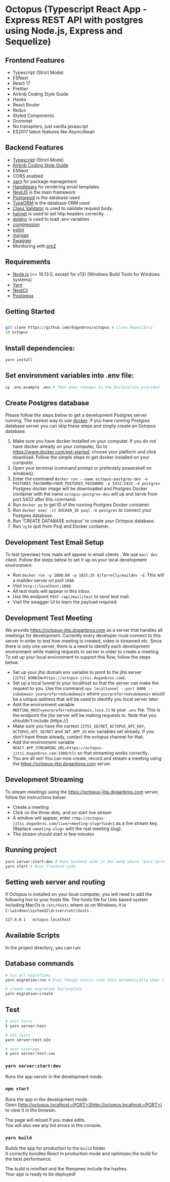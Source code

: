 # Octopus (Typescript React App - Express REST API with postgres using Node.js, Express and Sequelize)

## Frontend Features

- Typescript (Strict Mode)
- ESNext
- React 17
- Prettier
- Airbnb Coding Style Guide
- Hooks
- React Router
- Redux
- Styled Components
- Grommet
- No transpilers, just vanilla javascript
- ES2017 latest features like Async/Await

## Backend Features

- [Typescript](https://www.typescriptlang.org/) (Strict Mode)
- [Airbnb Coding Style Guide](https://github.com/airbnb/javascript)
- ESNext
- CORS enabled
- [yarn](https://yarnpkg.com) for package management
- [Handlebars](https://handlebarsjs.com/) for rendering email templates
- [NestJS](https://nestjs.com/) is the main framework
- [Postgresql](https://www.postgresql.org/) is the database used
- [TypeORM](https://typeorm.io) is the database ORM used
- [Class Validator](https://github.com/typestack/class-validator) is used to validate request body.
- [helmet](https://github.com/helmetjs/helmet) is used to set http headers correctly.
- [dotenv](https://github.com/rolodato/dotenv-safe) is used to load .env variables
- [compression](https://github.com/expressjs/compression)
- [eslint](http://eslint.org)
- [morgan](https://github.com/expressjs/morgan)
- [Swagger](https://swagger.io/)
- Monitoring with [pm2](https://github.com/Unitech/pm2)

## Requirements

- [Node.js](https://nodejs.org/en/download/) (>= 10.13.0, except for v13) (Windows Build Tools for Windows systems)
- [Yarn](https://yarnpkg.com/en/docs/install)
- [NestCli](https://docs.nestjs.com/cli/overview)
- [Postgress](https://www.postgresql.org/)

## Getting Started

```bash

git clone https://github.com/doganbros/octopus # Clone Repository
cd octopus
```

## Install dependencies:

```bash
yarn install
```



## Set environment variables into .env file:

```bash
cp .env.example .env # Then make changes to the boilerplate provided
```

## Create Postgres database
Please follow the steps below to get a development Postgres server running. The easiest way to use [docker](https://www.docker.com/). If you have running Postgres database server you can skip these steps and simply create an Octopus database.

1. Make sure you have docker installed on your computer. If you do not have docker already on your computer, Go to https://www.docker.com/get-started, choose your platform and click download. Follow the simple steps to get docker installed on your computer.
2. Open your terminal (command prompt or preferably powershell on windows).
3. Enter the command `docker run --name octopus-postgres-dev -e POSTGRES_PASSWORD=YOUR_POSTGRES_PASSWORD -p 5432:5432 -d postgres` Postgres docker image will be downloaded and Postgres Docker container with the name `octopus-postgres-dev` will up and serve from port 5432 after this command.
4. Run `docker ps` to get ID of the running Postgres Docker container.
5. Run `docker exec -it DOCKER_ID psql -U postgres` to connect your Postgres database.
6. Run 'CREATE DATABASE octopus' to create your Octopus database.
7. Run `\q` to quit from Psql and Docker container.

## Development Test Email Setup

To test (preview) how mails will appear in email clients . We use `mail dev` client. Follow the steps below to set it up on your local development environment.

- Run `docker run -p 1080:80 -p 1025:25 djfarrelly/maildev -d`. This will a maildev server on port `1080`
- Visit `http://localhost:1080`.
- All test mails will appear in this inbox.
- Use the endpoint `POST /api/mail/test` to send test mail.
- Visit the swagger UI to learn the payload required.


## Development Test Meeting

We provide https://octopus-jitsi.doganbros.com as a server that handles all meetings for development. Currently every developer must connect to this server in order to test how meeting is created, video is streamed etc. Since there is only one server, there is a need to identify each development environment while making requests to server in order to create a meeting. To set up your local environment to support this flow, follow the steps below.

- Set up your jitsi domain env variable to point to the jitsi server (`JITSI_DOMAIN=https://octopus-jitsi.doganbros.com`).
- Set up a local tunnel to your localhost so that the server can make the request to you. Use the command `npx localtunnel --port 8000 --subdomain yourpreferredsubdomain` where `yourpreferredsubdomain` would be a unique address that will be used to identify you local server later.
- Add the environment variable `MEETING_HOST=yourpreferredsubdomain.loca.lt` to your `.env` file. This is the endpoint the jitsi server will be making requests to. Note that you shouldn't include (https://)
- Make sure you have the correct `JITSI_SECRET`, `OCTOPUS_API_KEY`, `OCTOPUS_API_SECRET` and `JWT_APP_ID` env variables set already. If you don't have these already, contact the octopus channel for that.
- Add the environment variable `REACT_APP_STREAMING_URL=https://octopus-jitsi.doganbros.com:1980/hls` so that streaming works correctly.
- You are all set! You can now create, record and stream a meeting using the https://octopus-jitsi.doganbros.com server.


## Development Streaming

To stream meetings using the https://octopus-jitsi.doganbros.com server, follow the instructions below:

- Create a meeting
- Click on the three dots, and on start live stream
- A window will appear, enter `rtmp://octopus-jitsi.doganbros.com/live/<meeting-slug>?uid=1` as a live stream key. (Replace `<meeting-slug>` with the real meeting slug).
- The stream should start in few minutes

## Running project

```bash
yarn server:start:dev # Runs backend side in dev mode where "yarn server:start" runs backend in production
yarn start # Runs frontend side
```

## Setting web server and routing

If Octopus is installed on your local computer, you will need to add the following line to your hosts file. The hosts file for Unix based system including MacOs is `/etc/hosts` where as on Windows, it is  `C:\windows\system32\drivers\etc\hosts` .

```bash
127.0.0.1	octopus.localhost
```

## Available Scripts

In the project directory, you can run:

## Database commands

```bash
# run all migrations
yarn migration:run # Even though nestjs runs this automatically when it boots up.

# create new migration boilerplate
yarn migration:create
```
## Test

```bash
# unit tests
$ yarn server:test

# e2e tests
yarn server:test:e2e

# test coverage
$ yarn server:test:cov
```

### `yarn server:start:dev`

Runs the app server in the development mode.

### `npm start`

Runs the app in the development mode.\
Open [http://octopus.localhost:<PORT>](http://octopus.localhost:<PORT>) to view it in the browser.

The page will reload if you make edits.\
You will also see any lint errors in the console.

### `yarn build`

Builds the app for production to the `build` folder.\
It correctly bundles React in production mode and optimizes the build for the best performance.

The build is minified and the filenames include the hashes.\
Your app is ready to be deployed!